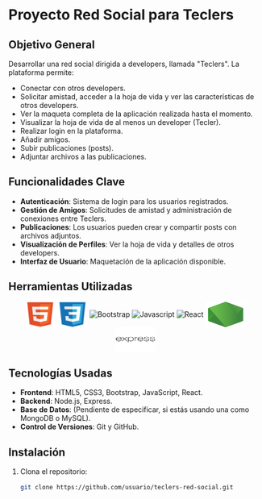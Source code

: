 # Proyecto Red Social para Teclers

## Objetivo General

Desarrollar una red social dirigida a developers, llamada "Teclers". La plataforma permite:

- Conectar con otros developers.
- Solicitar amistad, acceder a la hoja de vida y ver las características de otros developers.
- Ver la maqueta completa de la aplicación realizada hasta el momento.
- Visualizar la hoja de vida de al menos un developer (Tecler).
- Realizar login en la plataforma.
- Añadir amigos.
- Subir publicaciones (posts).
- Adjuntar archivos a las publicaciones.

## Funcionalidades Clave

- **Autenticación**: Sistema de login para los usuarios registrados.
- **Gestión de Amigos**: Solicitudes de amistad y administración de conexiones entre Teclers.
- **Publicaciones**: Los usuarios pueden crear y compartir posts con archivos adjuntos.
- **Visualización de Perfiles**: Ver la hoja de vida y detalles de otros developers.
- **Interfaz de Usuario**: Maquetación de la aplicación disponible.

## Herramientas Utilizadas

<div align="center">
  <img align="center" alt="HTML" title="HTML 5" height="50" width="60" src="https://raw.githubusercontent.com/devicons/devicon/master/icons/html5/html5-original.svg">
  <img align="center" alt="CSS" title="CSS 3" height="50" width="60" src="https://raw.githubusercontent.com/devicons/devicon/master/icons/css3/css3-original.svg">
  <img align="center" alt="Bootstrap" title="Bootstrap" height="50" width="80" src="https://cdn-icons-png.flaticon.com/512/5968/5968672.png">
  <img align="center" alt="Javascript" title="Javascript" height="50" width="80" src="https://upload.wikimedia.org/wikipedia/commons/thumb/9/99/Unofficial_JavaScript_logo_2.svg/320px-Unofficial_JavaScript_logo_2.svg.png">
  <img align="center" alt="React" title="React" height="50" width="80" src="https://cdn.worldvectorlogo.com/logos/react-2.svg">
  <img align="center" alt="Node.js" title="Node.js" height="50" width="80" src="https://raw.githubusercontent.com/devicons/devicon/master/icons/nodejs/nodejs-original.svg">
  <img align="center" alt="Express" title="Express" height="50" width="80" src="https://raw.githubusercontent.com/devicons/devicon/master/icons/express/express-original-wordmark.svg">
</div>

## Tecnologías Usadas

- **Frontend**: HTML5, CSS3, Bootstrap, JavaScript, React.
- **Backend**: Node.js, Express.
- **Base de Datos**: (Pendiente de especificar, si estás usando una como MongoDB o MySQL).
- **Control de Versiones**: Git y GitHub.

## Instalación

1. Clona el repositorio:
   ```bash
   git clone https://github.com/usuario/teclers-red-social.git
